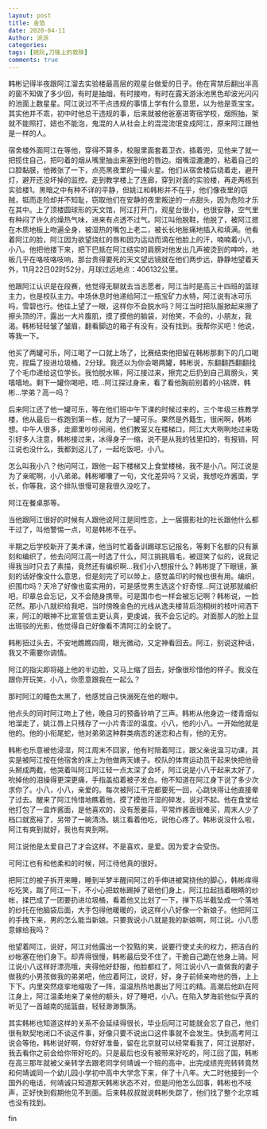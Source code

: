 ```yaml
---
layout: post
title: 金箔
date: 2020-04-11
Author: 派派
categories: 
tags: [姚阮,刀锋上的救赎]
comments: true
---
```




韩彬记得半夜跟阿江溜去实验楼最高层的观星台做爱的日子。他在宵禁后翻出半高的窗不知做了多少回，有时是抽烟，有时接吻，有时在露天游泳池黑色却波光闪闪的池面上数星星。阿江说过不干点违规的事情上学有什么意思，以为他是乖宝宝。其实他并不乖，初中时他总干违规的事，后来就被他爸塞进寄宿学校，烟照抽，架就不能照打，妞也不能泡，鬼混的人从社会上的混混流氓变成阿江，原来阿江跟他是一样的人。

宿舍楼外面阿江在等他，穿得不算多，校服里面套着卫衣，插着兜，见他来了就一把揽住自己，把叼着的烟从嘴里抽出来塞到他的唇边。烟嘴湿漉漉的，粘着自己的口腔黏膜，他微张了一下，点亮黑夜里的一撮火星。他们从宿舍楼后绕着走，避开灯，避开还没坏掉的监控。走到教学楼上了连廊，穿到对面的实验楼，再走两栋到实验楼1。黑暗之中有种不详的平静，但姚江和韩彬并不在乎，他们像夜里的窃贼，铤而走险却并不知耻，窃取他们在安静的夜里叛逆的一点甜头，因为危险才乐在其中。上了顶楼圆球形的天文馆，阿江打开门，观星台很小，也很安静，空气里有种闷了许久的燥热气味，进来有点透不过气。阿江叫他脱鞋，他脱了，被阿江摁在木质地板上吻遍全身，被湿热的嘴包上老二，被长长地胀痛地插入和填满。他看着阿江的脸，阿江因为欲望烧红的唇和因为运动而滴在他脸上的汗，喃喃着小八，小八。他把他搂下来，把下巴抵在阿江结实的肩膀对他发出几声被烫到的呻吟，地板几乎在咯吱咯吱响，那台贵得要死的天文望远镜就在他们两步远，静静地望着天外，11月22日02时52分，月球过远地点：406132公里。

他跟阿江认识是在段赛，他觉得无聊就去当志愿者，阿江当时是高三十四班的篮球主力，也是校队主力。中场休息时他递给阿江一瓶宝矿力水特，阿江说有冰可乐吗，雪碧也行。他往上望了一眼，这样你不会脱水吗？阿江当时把队服掀起来擦了擦头顶的汗，露出一大片腹肌，摸了摸他的脑袋，对他笑，不会的，小朋友，我渴。韩彬轻轻皱了皱眉，翻看脚边的箱子有没有，没有找到。我帮你买吧！他说，等我一下。

他买了两罐可乐，阿江喝了一口就上场了，比赛结束他把留在韩彬那剩下的几口喝完，捏扁了投进垃圾桶，2分球。我还以为你会喝两罐，韩彬说，东翻翻西翻翻找了个毛巾递给这位学长。我怕脱水嘛，阿江接过来，擦完之后扔到自己肩膀头，笑嘻嘻地。剩下一罐你喝吧，唔…阿江探过身来，看了看他胸前别着的小铭牌，韩彬…学弟？高一吗？

后来阿江还了他一罐可乐，等在他们班中午下课的时候过来的，三个年级三栋教学楼，他从最后一栋跑到第一栋，就为了一罐可乐。果然是外籍生，很闲啊，韩彬想。中午人很多，走廊里吵吵闹闹，他们教室又在楼梯口，阿江大大咧咧地过来吸引好多人注意，韩彬接过来，冰得身子一缩，说不是从我的钱里扣的，有报销，阿江说也没什么，我都到这儿了，一起吃饭吧，小八。

怎么叫我小八？他问阿江，跟他一起下楼梯又上食堂楼梯，我不是小八。阿江说是为了亲昵啊，小八弟弟。韩彬嘟囔了一句，文化差异吗？又说，我想吃炸酱面，学长，你等我，这个排队很慢可是我很久没吃了。

阿江在餐桌那等。

当他跟阿江很好的时候有人跟他说阿江是同性恋，上一届摄影社的社长跟他什么都干过了，叫他警惕一点，可是韩彬不在乎。

半期之后学校新开了美术课，他当时忙着备训踢球忘记报名，等剩下名额的只有篆刻和编织了，他去问阿江高一时选了什么，阿江挑挑眉毛，被逗笑了似的，说我记得我当时只去了素描，竟然还有编织啊…我们小八想报什么？韩彬提了下眼镜，篆刻的话好像没什么意思，但是刻完了可以带上，感觉盖印的时候也很有用。编织，织围巾吗？天冷了好像也蛮实用的，可是感觉男生选这个好奇怪…阿江说那就编织吧，印章总会忘记，又不会随身携带。可是围巾也一样会被忘记啊？韩彬说，一脸茫然。那小八就织给我吧，当时傍晚金色的光线从逸夫楼背后泡桐树的枝叶间洒下来，阿江的眼神不比宣誓信主更认真，更虔诚，我不会忘记的。对面那人的脸上显出斑驳的光影，他觉得自己好像看不清阿江的全貌了。

韩彬扭过头去，不安地瞧瞧四周，眼光微动，又定神看回去。阿江，别说这种话，我又不需要你调情。

阿江的指尖即将碰上他的半边脸，又马上缩了回去，好像很珍惜他的样子。我没在跟你开玩笑，小八，你愿意跟我在一起么？

那时阿江的瞳色太黑了，他感觉自己快溺死在他的眼中。

他点头的同时阿江吻上了他，晚自习的预备铃响了三声。韩彬从他身边一缕青烟似地溜走了，姚江唇上只残存了一小片青涩的温度。小八，他的小八。一开始他就是他的。他的小衔尾蛇，他对弟弟这种群类病态的迷恋和占有，他的无穷。

韩彬也乐意被他浸湿，阿江周末不回家，他有时陪着阿江，跟父亲说温习功课，其实是被阿江按在他宿舍的床上为他做两天婊子。校队的体育运动员干起来快把他骨头掰成两截，他哭着叫阿江阿江轻一点太深了会坏，阿江说是小八干起来太好了，吮掉他的泪操得更深更痛，手指盖掐着被子发白。他不知道在阿江身下说了多少次求你了。小八，小八，亲爱的。每次被阿江干完都要死一回，心跳快得让他直接晕了过去。醒来了阿江怜惜地瞧着他，摸了摸他汗湿的碎发，说对不起。他在食堂给他打包了一盒炸酱面，是他喜欢的，没有葱姜蒜，平常炸酱面很难买，周末人少了档口就宽裕了，另带了一碗清汤。姚江看着他吃，说他心疼了。韩彬说没什么啦，阿江有爽到就好，我也有爽到啊。

阿江说他是太爱自己了才会这样。不是喜欢，是爱。因为爱才会受伤。

可阿江也有和他柔和的时候，阿江待他真的很好。

把阿江的被子拆开来睡，睡到半梦半醒间阿江的手伸进被窝挠他的脚心，韩彬痒得吃吃笑，踹了阿江一下，不小心把蚊帐踢掉了砸他们身上，阿江拉起挡着眼睛的纱帐，揉巴成了一团要扔进垃圾桶，看着他又比划了一下，掸下后半截坠成一个落地的纱托在他脑袋后面，大手包得他暖暖的，说这样小八好像一个新娘子。他把阿江的手拽下来，男的怎么能当新娘。只要我说小八就是我的新娘啊，阿江说。小八愿意嫁给我吗？

他望着阿江，说好，阿江对他露出一个狡黠的笑，说要行使丈夫的权力，把洁白的纱帐塞在他们身下。却弄得很慢，韩彬最后受不住了，干脆自己跪在他身上骑。阿江说小八这样好漂亮哦，夹得他好舒服，他脸都红了，阿江说小八一直做我的妻子做我的小男孩做我的弟弟吧，他应着阿江，说好，好，身子前倾亲吻他的唇，上上下下。内里突然痉挛地缩吸了一阵，温温热热地裹出了阿江的精。高潮后他趴在阿江身上，阿江温柔地亲了亲他的额头，好了睡吧，小八。在陷入梦海前他似乎真的听见了一首越南的摇篮曲，轻轻渺渺飘荡。

其实韩彬也知道这样的关系不会延续得很长，毕业后阿江可能就会忘了自己，他们很有默契地闭口不谈这件事，好像只要不说出口这件事就不会发生。快到高考阿江说会等他，韩彬说好啊，你好好准备，留在北京就可以经常看我了，阿江说那好，我去看你之前会给你带好吃的。只是最后也没有被带来好吃的，阿江回了国，韩彬在高三那年就被父亲转学去跟老同学何靖诚一个班的高中，出完成绩兜兜转转竟然和何靖诚同一个幼儿园小学初中高中大学念下来，伴了十八年。大二时他接到一个国外的电话，何靖诚只知道那天韩彬状态不对，但是问他怎么回事，韩彬也不吱声，正好快到假期他见不到面。后来韩叔叔就说韩彬失踪了，他们找了整个北京城也没有找到。

fin
